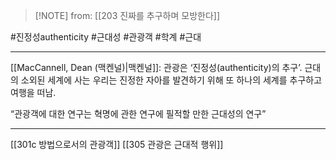  > [!NOTE] from: [[203 진짜를 추구하며 모방한다]]

#진정성authenticity #근대성 #관광객 #학계  #근대 

--- 
[[MacCannell, Dean (맥켄널)|맥켄널]]: 관광은 ‘진정성(authenticity)의 추구’. 근대의 소외된 세계에 사는 우리는 진정한 자아를 발견하기 위해 또 하나의 세계를 추구하고 여행을 떠남. 

“관광객에 대한 연구는 혁명에 관한 연구에 필적할 만한 근대성의 연구”

--- 
[[301c 방법으로서의 관광객]]
[[305 관광은 근대적 행위]]
